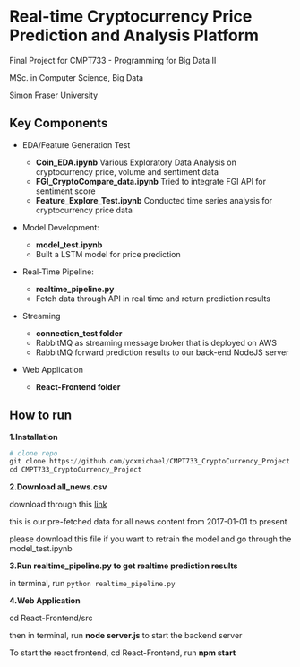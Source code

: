 # Real-time Cryptocurrency Price Prediction and Analysis Platform

Final Project for CMPT733 - Programming for Big Data II

MSc. in Computer Science, Big Data

Simon Fraser University

## Key Components

* EDA/Feature Generation Test
	* **Coin_EDA.ipynb** Various Exploratory Data Analysis on cryptocurrency price, volume and sentiment data
	* **FGI_CryptoCompare_data.ipynb** Tried to integrate FGI API for sentiment score
	* **Feature_Explore_Test.ipynb** Conducted time series analysis for cryptocurrency price data

* Model Development:
	* **model_test.ipynb** 
	* Built a LSTM model for price prediction
	
* Real-Time Pipeline:
	* **realtime_pipeline.py** 
	* Fetch data through API in real time and return prediction results

* Streaming
	* **connection_test folder** 
	* RabbitMQ as streaming message broker that is deployed on AWS
	* RabbitMQ forward prediction results to our back-end NodeJS server 

* Web Application
	* **React-Frontend folder**
	
## How to run

**1.Installation**

```python
# clone repo
git clone https://github.com/ycxmichael/CMPT733_CryptoCurrency_Project.git
cd CMPT733_CryptoCurrency_Project
```

**2.Download all_news.csv**

download through this [link](https://drive.google.com/open?id=1w3GZ0cqNuzGjTbINd3JfhDimeXswBEwP)

this is our pre-fetched data for all news content from 2017-01-01 to present

please download this file if you want to retrain the model and go through the model_test.ipynb

**3.Run realtime_pipeline.py to get realtime prediction results**

in terminal, run `python realtime_pipeline.py`

**4.Web Application**

cd React-Frontend/src 

then in terminal, run **node server.js** to start the backend server

To start the react frontend, cd React-Frontend, run **npm start**


